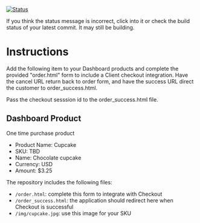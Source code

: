 [![Status](https://img.shields.io/badge/status-SUBMITTABLE%20COMMIT:%201e8b2db8c89dc1941a3c3090febad2e22c42891c-brightgreen.svg)](https://github.com/andremcb/bakery_scaffold_AApE3fQi8zR0pcdo/commit/1e8b2db8c89dc1941a3c3090febad2e22c42891c)






























































































































































































If you think the status message is incorrect, click into it or check the build status of your latest commit. It may still be building.

# Instructions 

Add the following item to your Dashboard products and complete the provided "order.html" form to include a Client checkout integration. Have the cancel URL return back to order form, and have the success URL direct the customer to order_success.html. 

Pass the checkout sesssion id to the order_success.html file.

## Dashboard Product
One time purchase product
* Product Name: Cupcake
* SKU: TBD
* Name: Chocolate cupcake
* Currency: USD
* Amount: $3.25

The repository includes the following files:
* `/order.html`: complete this form to integrate with Checkout
* `/order_success.html`: the application should redirect here when Checkout is successful
* `/img/cupcake.jpg`: use this image for your SKU
